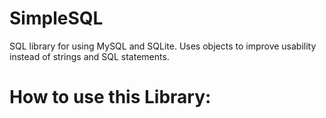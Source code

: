 # SimpleSQL
SQL library for using MySQL and SQLite. Uses objects to improve usability instead of strings and SQL statements.

# How to use this Library:
